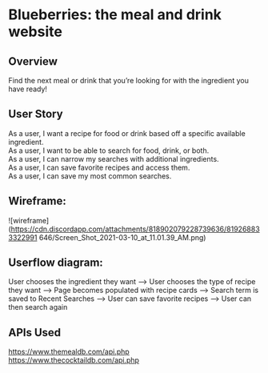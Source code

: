 # Blueberries: the meal and drink website

## Overview
Find the next meal or drink that you’re looking for with the ingredient you have ready!

## User Story
As a user, I want a recipe for food or drink based off a specific available ingredient.  
As a user, I want to be able to search for food, drink, or both.   
As a user, I can narrow my searches with additional ingredients.  
As a user, I can save favorite recipes and access them.   
As a user, I can save my most common searches.  

## Wireframe: 
![wireframe](https://cdn.discordapp.com/attachments/818902079228739636/819268833322991
646/Screen_Shot_2021-03-10_at_11.01.39_AM.png)

## Userflow diagram:
User chooses the ingredient they want -->
User chooses the type of recipe they want -->
Page becomes populated with recipe cards -->
Search term is saved to Recent Searches -->
User can save favorite recipes -->
User can then search again

## APIs Used
https://www.themealdb.com/api.php
https://www.thecocktaildb.com/api.php
